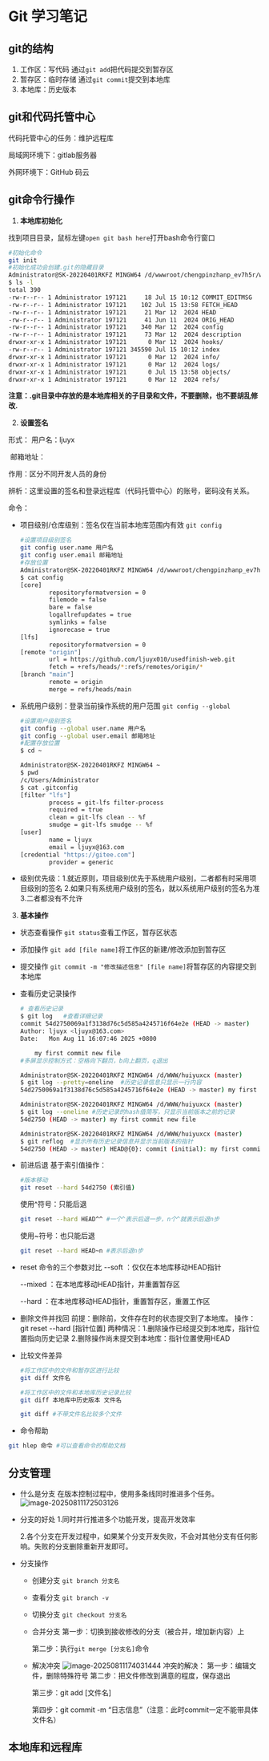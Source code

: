 # Git 学习笔记

## git的结构

1. 工作区：写代码 通过`git add`把代码提交到暂存区
2. 暂存区：临时存储 通过`git commit`提交到本地库
3. 本地库：历史版本

## git和代码托管中心

代码托管中心的任务：维护远程库

局域网环境下：gitlab服务器

外网环境下：GitHub 码云

## git命令行操作

1. **本地库初始化**

找到项目目录，鼠标左键`open git bash here`打开bash命令行窗口

```sh
#初始化命令
git init
#初始化成功会创建.git的隐藏目录
Administrator@SK-20220401RKFZ MINGW64 /d/wwwroot/chengpinzhanp_ev7h5r/web/.git (GIT_DIR!)
$ ls -l
total 390
-rw-r--r-- 1 Administrator 197121     18 Jul 15 10:12 COMMIT_EDITMSG
-rw-r--r-- 1 Administrator 197121    102 Jul 15 13:58 FETCH_HEAD
-rw-r--r-- 1 Administrator 197121     21 Mar 12  2024 HEAD
-rw-r--r-- 1 Administrator 197121     41 Jun 11  2024 ORIG_HEAD
-rw-r--r-- 1 Administrator 197121    340 Mar 12  2024 config
-rw-r--r-- 1 Administrator 197121     73 Mar 12  2024 description
drwxr-xr-x 1 Administrator 197121      0 Mar 12  2024 hooks/
-rw-r--r-- 1 Administrator 197121 345590 Jul 15 10:12 index
drwxr-xr-x 1 Administrator 197121      0 Mar 12  2024 info/
drwxr-xr-x 1 Administrator 197121      0 Mar 12  2024 logs/
drwxr-xr-x 1 Administrator 197121      0 Jul 15 13:58 objects/
drwxr-xr-x 1 Administrator 197121      0 Mar 12  2024 refs/
```

**注意：.git目录中存放的是本地库相关的子目录和文件，不要删除，也不要胡乱修改.**

2. **设置签名**

形式：
	用户名：ljuyx

​	邮箱地址：

作用：区分不同开发人员的身份

辨析：这里设置的签名和登录远程库（代码托管中心）的账号，密码没有关系。

命令：

- 项目级别/仓库级别：签名仅在当前本地库范围内有效 `git config`

  ```sh
  #设置项目级别签名
  git config user.name 用户名
  git config user.email 邮箱地址
  #存放位置 
  Administrator@SK-20220401RKFZ MINGW64 /d/wwwroot/chengpinzhanp_ev7h5r/web/.git (GIT_DIR!)
  $ cat config
  [core]
          repositoryformatversion = 0
          filemode = false
          bare = false
          logallrefupdates = true
          symlinks = false
          ignorecase = true
  [lfs]
          repositoryformatversion = 0
  [remote "origin"]
          url = https://github.com/ljuyx010/usedfinish-web.git
          fetch = +refs/heads/*:refs/remotes/origin/*
  [branch "main"]
          remote = origin
          merge = refs/heads/main
  ```

- 系统用户级别：登录当前操作系统的用户范围 `git config --global`

  ```sh
  #设置用户级别签名
  git config --global user.name 用户名
  git config --global user.email 邮箱地址
  #配置存放位置
  $ cd ~
  
  Administrator@SK-20220401RKFZ MINGW64 ~
  $ pwd
  /c/Users/Administrator
  $ cat .gitconfig
  [filter "lfs"]
          process = git-lfs filter-process
          required = true
          clean = git-lfs clean -- %f
          smudge = git-lfs smudge -- %f
  [user]
          name = ljuyx
          email = ljuyx@163.com
  [credential "https://gitee.com"]
          provider = generic
  ```

- 级别优先级：1.就近原则，项目级别优先于系统用户级别，二者都有时采用项目级别的签名 2.如果只有系统用户级别的签名，就以系统用户级别的签名为准 3.二者都没有不允许

3. **基本操作**

- 状态查看操作
  `git status`查看工作区，暂存区状态

- 添加操作
  `git add [file name]`将工作区的新建/修改添加到暂存区

- 提交操作
  `git commit -m "修改描述信息" [file name]`将暂存区的内容提交到本地库

- 查看历史记录操作

  ```sh
  # 查看历史记录
  $ git log   #查看详细记录
  commit 54d2750069a1f3138d76c5d585a4245716f64e2e (HEAD -> master)
  Author: ljuyx <ljuyx@163.com>
  Date:   Mon Aug 11 16:07:46 2025 +0800
  
      my first commit new file
  #多屏显示控制方式：空格向下翻页，b向上翻页，q退出
  
  Administrator@SK-20220401RKFZ MINGW64 /d/WWW/huiyuxcx (master)
  $ git log --pretty=oneline  #历史记录信息只显示一行内容
  54d2750069a1f3138d76c5d585a4245716f64e2e (HEAD -> master) my first commit new file
  
  Administrator@SK-20220401RKFZ MINGW64 /d/WWW/huiyuxcx (master)
  $ git log --oneline #历史记录的hash值简写，只显示当前版本之前的记录
  54d2750 (HEAD -> master) my first commit new file
  
  Administrator@SK-20220401RKFZ MINGW64 /d/WWW/huiyuxcx (master)
  $ git reflog  #显示所有历史记录信息并显示当前版本的指针
  54d2750 (HEAD -> master) HEAD@{0}: commit (initial): my first commit new file
  
  ```

  

- 前进后退
  基于索引值操作：

  ```sh
  #版本移动
  git reset --hard 54d2750 (索引值)
  ```

  使用^符号：只能后退

  ```sh
  git reset --hard HEAD^^ #一个^表示后退一步，n个^就表示后退n步
  ```

  使用~符号：也只能后退

  ```sh
  git reset --hard HEAD~n #表示后退n步
  ```

- reset 命令的三个参数对比
  --soft ：仅仅在本地库移动HEAD指针

  --mixed ：在本地库移动HEAD指针，并重置暂存区

  --hard ：在本地库移动HEAD指针，重置暂存区，重置工作区

- 删除文件并找回
  前提：删除前，文件存在时的状态提交到了本地库。
  操作：git reset --hard [指针位置] 
  两种情况：1.删除操作已经提交到本地库，指针位置指向历史记录 2.删除操作尚未提交到本地库：指针位置使用HEAD

- 比较文件差异

  ```sh
  #将工作区中的文件和暂存区进行比较
  git diff 文件名
  
  #将工作区中的文件和本地库历史记录比较
  git diff 本地库中历史版本 文件名
  
  git diff #不带文件名比较多个文件
  ```

  

- 命令帮助

```sh
git hlep 命令 #可以查看命令的帮助文档
```

## 分支管理

- 什么是分支
  在版本控制过程中，使用多条线同时推进多个任务。
  ![image-20250811172503126](C:\Users\Administrator\AppData\Roaming\Typora\typora-user-images\image-20250811172503126.png)

  

- 分支的好处
  1.同时并行推进多个功能开发，提高开发效率

  2.各个分支在开发过程中，如果某个分支开发失败，不会对其他分支有任何影响。失败的分支删除重新开发即可。

- 分支操作

  - 创建分支
    `git branch 分支名`

  - 查看分支
    `git branch -v`

  - 切换分支
    `git checkout 分支名`

  - 合并分支
    第一步：切换到接收修改的分支（被合并，增加新内容）上

    第二步：执行`git merge [分支名]`命令

  - 解决冲突
    ![image-20250811174031444](C:\Users\Administrator\AppData\Roaming\Typora\typora-user-images\image-20250811174031444.png)
    冲突的解决：
    第一步：编辑文件，删除特殊符号
    第二步：把文件修改到满意的程度，保存退出

    第三步：git add [文件名]

    第四步：git commit -m “日志信息”（注意：此时commit一定不能带具体文件名）

    

## 本地库和远程库